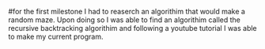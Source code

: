 #for the first milestone I had to reaserch an algorithim that would make a random maze. Upon doing so I was able to find an algorithim called the recursive backtracking algorithim and following a youtube tutorial I was able to make my current program. 

